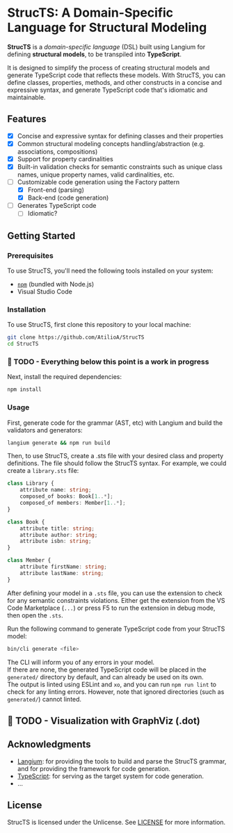 # StrucTS: A Domain-Specific Language for Structural Modeling

**StrucTS** is a *domain-specific language* (DSL) built using Langium for defining **structural models**, to be transpiled into **TypeScript**.

It is designed to simplify the process of creating structural models and generate TypeScript code that reflects these models. With StrucTS, you can define classes, properties, methods, and other constructs in a concise and expressive syntax, and generate TypeScript code that's idiomatic and maintainable.

## Features

- [x] Concise and expressive syntax for defining classes and their properties
- [x] Common structural modeling concepts handling/abstraction (e.g. associations, compositions)
- [x] Support for property cardinalities
- [x] Built-in validation checks for semantic constraints such as unique class names, unique property names, valid cardinalities, etc.
- [ ] Customizable code generation using the Factory pattern
  - [x] Front-end (parsing)
  - [x] Back-end (code generation)
- [ ] Generates TypeScript code
  - [ ] Idiomatic?

## Getting Started

### Prerequisites

To use StrucTS, you'll need the following tools installed on your system:

- [`npm`](https://www.npmjs.com/get-npm) (bundled with Node.js)
- Visual Studio Code

### Installation

To use StrucTS, first clone this repository to your local machine:

```bash
git clone https://github.com/AtilioA/StrucTS
cd StrucTS
```

### 🚧 TODO - Everything below this point is a work in progress

Next, install the required dependencies:

```bash
npm install
```

### Usage

First, generate code for the grammar (AST, etc) with Langium and build the validators and generators:

```bash
langium generate && npm run build
```

Then, to use StrucTS, create a .sts file with your desired class and property definitions. The file should follow the StrucTS syntax. For example, we could create a `library.sts` file:

```ts
class Library {
    attribute name: string;
    composed_of books: Book[1..*];
    composed_of members: Member[1..*];
}

class Book {
    attribute title: string;
    attribute author: string;
    attribute isbn: string;
}

class Member {
    attribute firstName: string;
    attribute lastName: string;
}
```

After defining your model in a `.sts` file, you can use the extension to check for any semantic constraints violations. Either get the extension from the VS Code Marketplace (`...`) or press F5 to run the extension in debug mode, then open the `.sts`.

Run the following command to generate TypeScript code from your StrucTS model:

```bash
bin/cli generate <file>
```

The CLI will inform you of any errors in your model.
<br/>
If there are none, the generated TypeScript code will be placed in the `generated/` directory by default, and can already be used on its own.
<br/>The output is linted using ESLint and `xo`, and you can run `npm run lint` to check for any linting errors. However, note that ignored directories (such as `generated/`) cannot linted.

## 🚧 TODO - Visualization with GraphViz (.dot)

## Acknowledgments

- [Langium](https://github.com/langium/langium): for providing the tools to build and parse the StrucTS grammar, and for providing the framework for code generation.
- [TypeScript](https://github.com/microsoft/TypeScript): for serving as the target system for code generation.
- ...

## License

StrucTS is licensed under the Unlicense. See [LICENSE](LICENSE) for more information.
